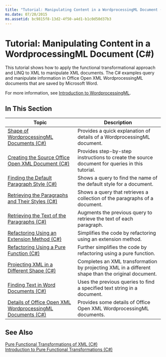 ```yaml
---
title: "Tutorial: Manipulating Content in a WordprocessingML Document (C#)"
ms.date: 07/20/2015
ms.assetid: bc9815f8-13d2-4f50-a4d1-b1c0d50d37b3
---
```

# Tutorial: Manipulating Content in a WordprocessingML Document (C#)
This tutorial shows how to apply the functional transformational approach and LINQ to XML to manipulate XML documents. The C# examples query and manipulate information in Office Open XML WordprocessingML documents that are saved by Microsoft Word.  
  
 For more information, see [Introduction to WordprocessingML](http://ericwhite.com/blog/introduction-to-wordprocessingml-series/).  
  
## In This Section  
  
|Topic|Description|  
|-----------|-----------------|  
|[Shape of WordprocessingML Documents (C#)](../../../../csharp/programming-guide/concepts/linq/shape-of-wordprocessingml-documents.md)|Provides a quick explanation of details of a WordprocessingML document.|  
|[Creating the Source Office Open XML Document (C#)](../../../../csharp/programming-guide/concepts/linq/creating-the-source-office-open-xml-document.md)|Provides step-by-step instructions to create the source document for queries in this tutorial.|  
|[Finding the Default Paragraph Style (C#)](../../../../csharp/programming-guide/concepts/linq/finding-the-default-paragraph-style.md)|Shows a query to find the name of the default style for a document.|  
|[Retrieving the Paragraphs and Their Styles (C#)](../../../../csharp/programming-guide/concepts/linq/retrieving-the-paragraphs-and-their-styles.md)|Shows a query that retrieves a collection of the paragraphs of a document.|  
|[Retrieving the Text of the Paragraphs (C#)](../../../../csharp/programming-guide/concepts/linq/retrieving-the-text-of-the-paragraphs.md)|Augments the previous query to retrieve the text of each paragraph.|  
|[Refactoring Using an Extension Method (C#)](../../../../csharp/programming-guide/concepts/linq/refactoring-using-an-extension-method.md)|Simplifies the code by refactoring using an extension method.|  
|[Refactoring Using a Pure Function (C#)](../../../../csharp/programming-guide/concepts/linq/refactoring-using-a-pure-function.md)|Further simplifies the code by refactoring using a pure function.|  
|[Projecting XML in a Different Shape (C#)](../../../../csharp/programming-guide/concepts/linq/projecting-xml-in-a-different-shape.md)|Completes an XML transformation by projecting XML in a different shape than the original document.|  
|[Finding Text in Word Documents (C#)](../../../../csharp/programming-guide/concepts/linq/finding-text-in-word-documents.md)|Uses the previous queries to find a specified text string in a document.|  
|[Details of Office Open XML WordprocessingML Documents (C#)](../../../../csharp/programming-guide/concepts/linq/details-of-office-open-xml-wordprocessingml-documents.md)|Provides some details of Office Open XML WordprocessingML documents.|  
  
## See Also  
 [Pure Functional Transformations of XML (C#)](../../../../csharp/programming-guide/concepts/linq/pure-functional-transformations-of-xml.md)  
 [Introduction to Pure Functional Transformations (C#)](../../../../csharp/programming-guide/concepts/linq/introduction-to-pure-functional-transformations.md)
